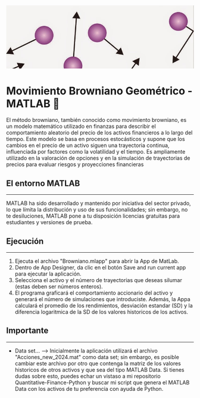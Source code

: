 ![Movimiento Browniano](Resource/ballgob-fig08_009.jpg)
# Movimiento Browniano Geométrico - MATLAB 🚀

El método browniano, también conocido como movimiento browniano, es un modelo matemático utilizado en finanzas para describir el comportamiento aleatorio del precio de los activos financieros a lo largo del tiempo. Este modelo se basa en procesos estocásticos y supone que los cambios en el precio de un activo siguen una trayectoria continua, influenciada por factores como la volatilidad y el tiempo. Es ampliamente utilizado en la valoración de opciones y en la simulación de trayectorias de precios para evaluar riesgos y proyecciones financieras




## El entorno MATLAB
---
MATLAB ha sido desarrollado y mantenido por iniciativa del sector privado, lo que límita la distribución y uso de sus funcionalidades; sin embargo, no te desiluciones, MATLAB pone a tu disposición licencias gratuitas para estudiantes y versiones de prueba.

## Ejecución
---
1) Ejecuta el archivo "Browniano.mlapp" para abrir la App de MatLab.
2) Dentro de App Designer, da clic en el botón Save and run current app para ejecutar la aplicación.
3) Selecciona el activo y el número de trayectorias que deseas silumar (estas deben ser números enteros).
4) El programa graficará el comportamiento accionario del activo y generará el número de simulaciones que introduciste. Además, la Appa calculará el promedio de los rendimientos, desviación estandar (SD) y la diferencia logaritmica de la SD de los valores historicos de los activos.


## Importante
---
+  Data set...
 -->
Inicialmente la aplicación utilizará el archivo "Acciones_new_2024.mat" como data set; sin embargo, es posible cambiar este archivo por otro que contenga la matriz de los valores historicos de otros activos y que sea del tipo MATLAB Data. Si tienes dudas sobre esto, puedes echar un vistaso a mi repositorio Quantitative-Finance-Python y buscar mi script que genera el MATLAB Data con los activos de tu preferencia con ayuda de Python.
